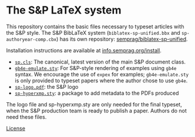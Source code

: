 # The S&P LaTeX system

This repository contains the basic files necessary to typeset articles with the S&P style.
The S&P BibLaTeX system (`biblatex-sp-unified.bbx` and `sp-authoryear-comp.cbx`) has its own repository: [semprag/biblatex-sp-unified](https://github.com/semprag/biblatex-sp-unified).

Installation instructions are available at [info.semprag.org/install](http://info.semprag.org/install).

* [`sp.cls`](sp.cls): The canonical, latest version of the main S&P document class.
* [`gb4e-emulate.sty`](gb4e-emulate.sty): For S&P-style rendering of examples using `gb4e` syntax. We encourage the use of `expex` for examples; `gb4e-emulate.sty` is only provided to typeset papers where the author chose to use `gb4e`.
* [`sp-logo.pdf`](sp-logo.pdf): the S&P logo
* [`sp-hyperxmp.sty`](sp-hyperxmp.sty): a package to add metadata to the PDFs produced

The logo file and sp-hyperxmp.sty are only needed for the final typeset, when the S&P production team is ready to publish a paper. Authors do not need these files.

[License](LICENSE)
